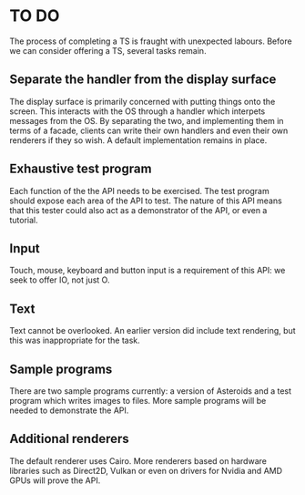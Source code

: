 TO DO
=============

The process of completing a TS is fraught with unexpected labours. Before we can consider offering a TS, several tasks remain.

Separate the handler from the display surface
-------------

The display surface is primarily concerned with putting things onto the screen. This interacts with the OS through a handler which interpets messages from the OS. By separating the two, and implementing them in terms of a facade, clients can write their own handlers and even their own renderers if they so wish. A default implementation remains in place.

Exhaustive test program
-------------

Each function of the the API needs to be exercised. The test program should expose each area of the API to test. The nature of this API means that this tester could also act as a demonstrator of the API, or even a tutorial.

Input
-------------

Touch, mouse, keyboard and button input is a requirement of this API: we seek to offer IO, not just O.

Text
-------------

Text cannot be overlooked. An earlier version did include text rendering, but this was inappropriate for the task.

Sample programs
-------------

There are two sample programs currently: a version of Asteroids and a test program which writes images to files. More sample programs will be needed to demonstrate the API.

Additional renderers
-------------

The default renderer uses Cairo. More renderers based on hardware libraries such as Direct2D, Vulkan or even on drivers for Nvidia and AMD GPUs will prove the API.
